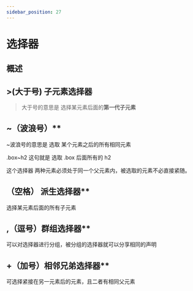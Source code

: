 ```yaml
---
sidebar_position: 27
---
```


# 选择器

## 概述

## >(大于号) 子元素选择器

>大于号的意思是 选择某元素后面的**第一代子元素**

## ~（波浪号）**

~波浪号的意思是 选取 某个元素之后的所有相同元素

.box~h2 这句就是 选取 .box 后面所有的 h2

这个选择器 两种元素必须处于同一个父元素内，被选取的元素不必直接紧随。

##  （空格） 派生选择器**

选择某元素后面的所有子元素

## ,（逗号）群组选择器**

可以对选择器进行分组，被分组的选择器就可以分享相同的声明

## +（加号）相邻兄弟选择器**

可选择紧接在另一元素后的元素，且二者有相同父元素